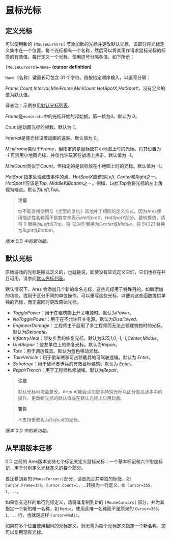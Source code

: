# 鼠标光标

## 定义光标

可以使用新的 `[MouseCursors]` 节添加新的光标并更改默认光标，该部分将光标定义集中在一个位置。每个光标都有一个名称，然后可以将其用作请求鼠标光标的标签的有效值。每行定义一个光标，使用逗号分隔各值，如下所示：

`[MouseCursors]►Name=` **(cursor definition)**

`Name`（名称）键最长可包含 31 个字符。值按给定顺序输入，以逗号分隔：

*Frame,Count,Interval,MiniFrame,MiniCount,HotSpotX,HotSpotY*。没有定义的值为默认值。

译者注：示例参见[默认光标列表](../_downloads/MouseCursors.txt)。

*Frame*是`mouse.sha`中的光标开始的起始帧。第一帧为*0*。默认为 *0*。

*Count*是动画光标的帧数。默认为 *1*。

*Interval*是使光标设置动画的速率。默认值为 *0*。

*MiniFrame*类似于*Frame*，但指定的是鼠标放在小地图上时的光标。将其设置为 *-1* 可禁用小地图光标，并仅允许玩家在战场上点击。默认值为 -1。

*MiniCount*类似于*Count*，但指定的是鼠标放在小地图上时的光标。默认值为 *-1*。

*HotSpot* 指定处理点击事件的点。*HotSpotX*应该是*Left, Center*和*Right*之一。*HotSpotY*应该是*Top, Middle*和*Bottom*之一。例如，*Left,Top*会将光标的左上角视为端点。默认为*Left,Top*。

> **注意**
>
> 你不能直接使用与《尤里的复仇》其他补丁相同的定义方式，因为Ares使用描述性名称而不是数字来表示*HotSpotX，HotSpotY*部分。要转换值，请将 0 替换为*Left*或*Top*，将 *12345* 替换为*Center*或*Middle*，将 *54321* 替换为*Right*或*Bottom*。

*版本 0.D 中的新功能。*



## 默认光标

原始游戏的光标是隐式定义的，也就是说，即使没有显式定义它们，它们也存在并且可用。请参阅[默认光标列表](../_downloads/MouseCursors.txt)。

默认情况下，Ares 会添加几个新的命名光标，这些光标用于特殊目的，如新添加的功能，或用于区分不同的单位操作。可以重写这些光标，以便为这些函数提供单独的光标，而无需同时更改原始光标。

- *TogglePower*：用于在建筑物上开关电源时。默认为*Power*。
- *NoTogglePower*：用于在不允许开关电源。默认为*Disallowed*。
- *EngineerDamage*：工程师由于启用了多工程师而无法占领建筑物时的光标。默认为*Detonate*。
- *InfantryHeal*：盟友步兵的修复光标。默认为*355,1,0,-1,-1,Center,Middle*。
- *UnitRepair*：盟友单位上的修复光标。默认为*Repair*。
- *Tote*：用于调运载具。默认为蓝色移动光标。
- *TakeVehicle*：用于偷车贼和可占领载具的可驾驶逻辑。默认为 *Enter*。
- *Sabotage*：用于破坏者步兵的有效目标建筑。默认为 *Enter*。
- *RepairTrench*：用于工程师维修战壕。默认为*Repair*。

> **注意**
>
> 默认光标可能会更改。Ares 可能会添加更多特殊光标以区分更高版本中的操作、更改新光标的默认值或在默认光标上启用动画。
>

> **警告**
>
> 不支持更改名为*Default*的光标。
>

*版本 0.D 中的新功能。*

## 从早期版本迁移

0.D 之前的 Ares版本支持七个标记来定义鼠标光标：一个基本标记和六个附加标记，用于分别定义光标定义的每个部分。

要迁移到新的`[MouseCursors]`部分，请首先合并单独的标签，如`Cursor.Frame=355`，`Cursor.Count=1`，...转换为一行定义`，如 Cursor=355，1,...`。

如果您有这样的单行光标定义，请将其复制到新的 `[MouseCursors]` 部分，并为其指定一个新的唯一名称，如 `Medic`。使用此唯一名称而不是原来的 `Cursor=355，1,...` 行，也就是这样 `Cursor=Medic`。

如果在多个位置使用相同的光标定义，则无需为每个光标定义指定一个新名称。您可以复用现有光标。